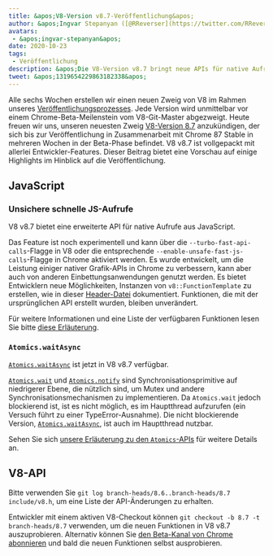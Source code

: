 ```yaml
---
title: &apos;V8-Version v8.7-Veröffentlichung&apos;
author: &apos;Ingvar Stepanyan ([@RReverser](https://twitter.com/RReverser)), ein V8-Fahnenträger&apos;
avatars:
 - &apos;ingvar-stepanyan&apos;
date: 2020-10-23
tags:
 - Veröffentlichung
description: &apos;Die V8-Version v8.7 bringt neue APIs für native Aufrufe, Atomics.waitAsync, Fehlerbehebungen und Leistungsverbesserungen.&apos;
tweet: &apos;1319654229863182338&apos;
---
```

Alle sechs Wochen erstellen wir einen neuen Zweig von V8 im Rahmen unseres [Veröffentlichungsprozesses](https://v8.dev/docs/release-process). Jede Version wird unmittelbar vor einem Chrome-Beta-Meilenstein vom V8-Git-Master abgezweigt. Heute freuen wir uns, unseren neuesten Zweig [V8-Version 8.7](https://chromium.googlesource.com/v8/v8.git/+log/branch-heads/8.7) anzukündigen, der sich bis zur Veröffentlichung in Zusammenarbeit mit Chrome 87 Stable in mehreren Wochen in der Beta-Phase befindet. V8 v8.7 ist vollgepackt mit allerlei Entwickler-Features. Dieser Beitrag bietet eine Vorschau auf einige Highlights im Hinblick auf die Veröffentlichung.

<!--truncate-->
## JavaScript

### Unsichere schnelle JS-Aufrufe

V8 v8.7 bietet eine erweiterte API für native Aufrufe aus JavaScript.

Das Feature ist noch experimentell und kann über die `--turbo-fast-api-calls`-Flagge in V8 oder die entsprechende `--enable-unsafe-fast-js-calls`-Flagge in Chrome aktiviert werden. Es wurde entwickelt, um die Leistung einiger nativer Grafik-APIs in Chrome zu verbessern, kann aber auch von anderen Einbettungsanwendungen genutzt werden. Es bietet Entwicklern neue Möglichkeiten, Instanzen von `v8::FunctionTemplate` zu erstellen, wie in dieser [Header-Datei](https://source.chromium.org/chromium/chromium/src/+/master:v8/include/v8-fast-api-calls.h) dokumentiert. Funktionen, die mit der ursprünglichen API erstellt wurden, bleiben unverändert.

Für weitere Informationen und eine Liste der verfügbaren Funktionen lesen Sie bitte [diese Erläuterung](https://docs.google.com/document/d/1nK6oW11arlRb7AA76lJqrBIygqjgdc92aXUPYecc9dU/edit?usp=sharing).

### `Atomics.waitAsync`

[`Atomics.waitAsync`](https://github.com/tc39/proposal-atomics-wait-async/blob/master/PROPOSAL.md) ist jetzt in V8 v8.7 verfügbar.

[`Atomics.wait`](https://developer.mozilla.org/en-US/docs/Web/JavaScript/Reference/Global_Objects/Atomics/wait) und [`Atomics.notify`](https://developer.mozilla.org/en-US/docs/Web/JavaScript/Reference/Global_Objects/Atomics/notify) sind Synchronisationsprimitive auf niedrigerer Ebene, die nützlich sind, um Mutex und andere Synchronisationsmechanismen zu implementieren. Da `Atomics.wait` jedoch blockierend ist, ist es nicht möglich, es im Hauptthread aufzurufen (ein Versuch führt zu einer TypeError-Ausnahme). Die nicht blockierende Version, [`Atomics.waitAsync`](https://github.com/tc39/proposal-atomics-wait-async/blob/master/PROPOSAL.md), ist auch im Hauptthread nutzbar.

Sehen Sie sich [unsere Erläuterung zu den `Atomics`-APIs](https://v8.dev/features/atomics) für weitere Details an.

## V8-API

Bitte verwenden Sie `git log branch-heads/8.6..branch-heads/8.7 include/v8.h`, um eine Liste der API-Änderungen zu erhalten.

Entwickler mit einem aktiven V8-Checkout können `git checkout -b 8.7 -t branch-heads/8.7` verwenden, um die neuen Funktionen in V8 v8.7 auszuprobieren. Alternativ können Sie [den Beta-Kanal von Chrome abonnieren](https://www.google.com/chrome/browser/beta.html) und bald die neuen Funktionen selbst ausprobieren.
